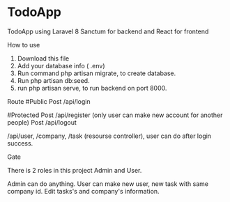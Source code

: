 # TodoApp
TodoApp using Laravel 8 Sanctum for backend and React for frontend

How to use

1. Download this file
2. Add your database info ( .env)
3. Run command php artisan migrate, to create database.
4. Run php artisan db:seed.
5. run php artisan serve, to run backend on port 8000.

Route
#Public
Post   /api/login

#Protected
Post  /api/register (only user can make new account for another people)
Post   /api/logout

 /api/user, /company, /task (resourse controller), user can do after login success. 
 
 Gate
 
 There is 2 roles in this project Admin and User.
 
 Admin can do anything.
 User can make new user, new task with same company id. Edit tasks's and company's information. 
